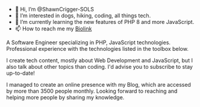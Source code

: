 - 👋 Hi, I’m @ShawnCrigger-SOLS
- 👀 I’m interested in dogs, hiking, coding, all things tech.
- 🌱 I’m currently learning the new features of PHP 8 and more JavaScript.
- 📫 How to reach me my [Biolink](https://shawnc.bio.link/)

A Software Engineer specializing in PHP, JavaScript technologies. Professional experience with the technologies listed in the toolbox below.

I create tech content, mostly about Web Development and JavaScript, but I also talk about other topics than coding. I'd advise you to subscribe to stay up-to-date!

I managed to create an online presence with my Blog, which are accessed by more than 3500 people monthly. Looking forward to reaching and helping more people by sharing my knowledge.

<!---
ShawnCrigger-SOLS/ShawnCrigger-SOLS is a ✨ special ✨ repository because its `README.md` (this file) appears on your GitHub profile.
You can click the Preview link to take a look at your changes.
--->
